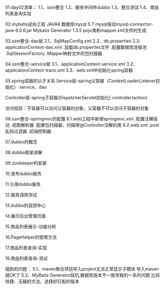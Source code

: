 

01.day02清单：
   1.1、ssm整合
   1.2、服务中间件dubbo
   1.3、整合测试
   1.4、商品列表查询实现

02.mybatis逆向工程
  JAVA8
  数据库mysql 5.7
  mysql驱动mysql-connector-java-6.0.6.jar
  Mybatis Generator 1.3.5
  pojo类和mapper.xml文件的生成

03.ssm整合-dao层
  2.1、SqlMapConfig.xml
  2.2、db.properties
  2.3、applicationContext-dao.xml
       .加载db.properties文件
       .配置数据库连接池
       .SqlSessionFactory
       .Mapper映射文件的包扫描器

04.ssm整合-service层
  3.1、applicationContext-service.xml
  3.2、applicationContext-trans.xml
  3.3、web.xml中初始化spring容器

05.spring容器的父子关系
   Service层-spring父容器（ContextLoaderListener初始化）
   service、dao

   Controller层-spring子容器(DispatcherServlet初始化)
   controller(action)

   访问规则：子容器可以访问父容器的对象，父容器不可以访问子容器的对象

06.ssm整合-springmvc的配置
   6.1.web工程中新增springmvc.xml
       .配置注解驱动
       .视图解析器
       .配置包扫描器，扫描带@Controller注解的类
   6.2.web.xml
       .post乱码过滤器
       .前端控制器

07.dubbo的概念

08.dubbo框架讲解

09.zookeeper的安装

10.发布dubbo服务

11.引用dubbo服务

12.服务调用测试

13.dubbo的监控中心

14.展示后台管理页面

15.商品列表展示-功能分析

16.PageHelper的使用方法

17.商品列表查询-实现

18.商品列表查询-测试

碰到的问题：
  5.1、maven聚合项目导入project无法正常显示子模块
       导入maven就OK了
  5.2、MyBatis Generator踩坑,数据库版本不一致导致的一系列问题
      比较快捷、无脑的方法，选择好匹配的版本
